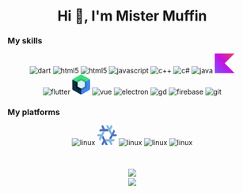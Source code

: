 <h1 align="center">Hi 👋, I'm Mister Muffin</h1>

### My skills

<p align="center">

<img src="https://www.vectorlogo.zone/logos/dartlang/dartlang-icon.svg" alt="dart" width="40" height="40"/>
<img src="https://www.vectorlogo.zone/logos/w3_html5/w3_html5-icon.svg" alt="html5" width="40" height="40"/>
<img src="https://upload.wikimedia.org/wikipedia/commons/6/62/CSS3_logo.svg" alt="html5" width="40" height="40"/>
<img src="https://upload.wikimedia.org/wikipedia/commons/9/99/Unofficial_JavaScript_logo_2.svg" alt="javascript" width="40" height="40"/>
<img src="https://upload.wikimedia.org/wikipedia/commons/1/18/ISO_C%2B%2B_Logo.svg" alt="c++" height="40" width="40"/>
<img src="https://upload.wikimedia.org/wikipedia/commons/d/d2/C_Sharp_Logo_2023.svg" alt="c#" height="40" width="40"/>
<img src="https://www.vectorlogo.zone/logos/java/java-icon.svg" alt="java" width="40" height="40"/>
<img src="https://raw.githubusercontent.com/github/explore/4479d2a2c854198cb00160f8593519c14dc3b905/topics/kotlin/kotlin.png" alt="kotlin" width="40" height="40"/><br>
<img src="https://www.vectorlogo.zone/logos/flutterio/flutterio-icon.svg" alt="flutter" width="40" height="40"/>
<img src="jetpack compose icon_RGB.png" alt="compose" height="40"/>
<img src="https://upload.wikimedia.org/wikipedia/commons/9/95/Vue.js_Logo_2.svg" alt="vue" height="40" width="40"/>
<img src="https://www.vectorlogo.zone/logos/electronjs/electronjs-icon.svg" alt="electron" width="40" height="40"/>
<img src="https://godotengine.org/assets/press/icon_color.svg" alt="gd" height="40" width="40"/>
<img src="https://www.vectorlogo.zone/logos/firebase/firebase-icon.svg" alt="firebase" width="40" height="40"/>
<img src="https://www.vectorlogo.zone/logos/git-scm/git-scm-icon.svg" alt="git" width="40" height="40"/>
</p>

### My platforms

<p align="center">

<img src="https://www.vectorlogo.zone/logos/linux/linux-icon.svg" alt="linux" width="40" height="40"/>
<img src="https://raw.githubusercontent.com/NixOS/nixos-artwork/master/logo/nix-snowflake.svg" alt="linux" width="40" height="40"/>
<img src="https://www.vectorlogo.zone/logos/raspberrypi/raspberrypi-icon.svg" alt="linux" width="40" height="40"/>
<img src="https://developer.android.com/images/brand/Android_Robot.svg" alt="linux" width="40" height="40"/>
<img src="https://www.vectorlogo.zone/logos/arduino/arduino-icon.svg" alt="linux" width="40" height="40"/>

</p>
<br>
<p align="center">
<a href="https://github.com/anuraghazra/github-readme-stats"><img src="https://github-readme-stats.vercel.app/api?username=mister-muffin"/></a><br>
<a href="https://github.com/anuraghazra/github-readme-stats"><img src="https://github-readme-stats.vercel.app/api/top-langs/?username=mister-muffin&layout=compact"/></a>

</p>
